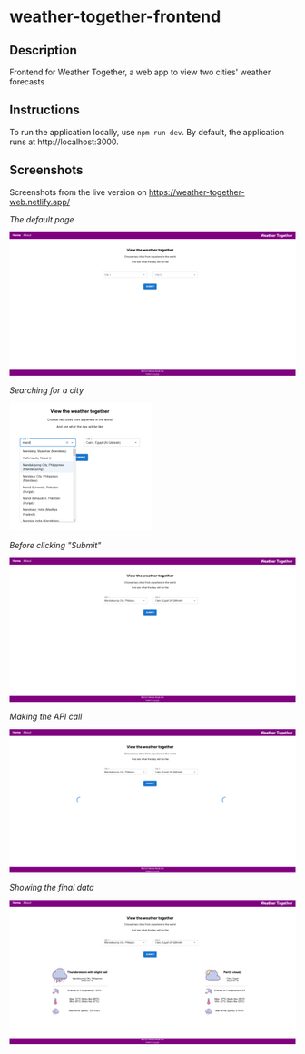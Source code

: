 # weather-together-frontend

## Description
Frontend for Weather Together, a web app to view two cities' weather forecasts

## Instructions
To run the application locally, use ```npm run dev```. By default, the application runs at http://localhost:3000. 

## Screenshots
Screenshots from the live version on https://weather-together-web.netlify.app/

*The default page*

![Alt text](public/images/screenshots/image.png)


*Searching for a city*

![Alt text](public/images/screenshots/image-2.png)


*Before clicking "Submit"*

![Alt text](public/images/screenshots/image-1.png)


*Making the API call*

![Alt text](public/images/screenshots/image-3.png)


*Showing the final data*

![Alt text](public/images/screenshots/image-4.png)

